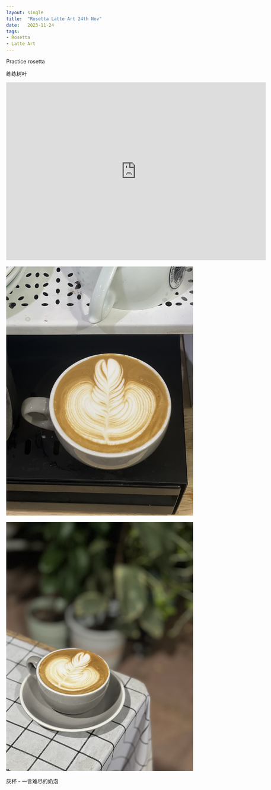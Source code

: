 ```yaml
---
layout: single
title:  "Rosetta Latte Art 24th Nov"
date:   2023-11-24
tags:
- Rosetta
- Latte Art
---
```




Practice rosetta

练练树叶



<div class="embed-container">
  <iframe
      src="https://www.youtube.com/embed/lCout65zSj8"
      width="700"
      height="480"
      frameborder="0"
      allowfullscreen="true">
  </iframe>
</div>



![](/assets/img/2023/11/24/IMG_0392.jpg)

![](/assets/img/2023/11/24/IMG_0396.jpg)

灰杯 - 一言难尽的奶泡
